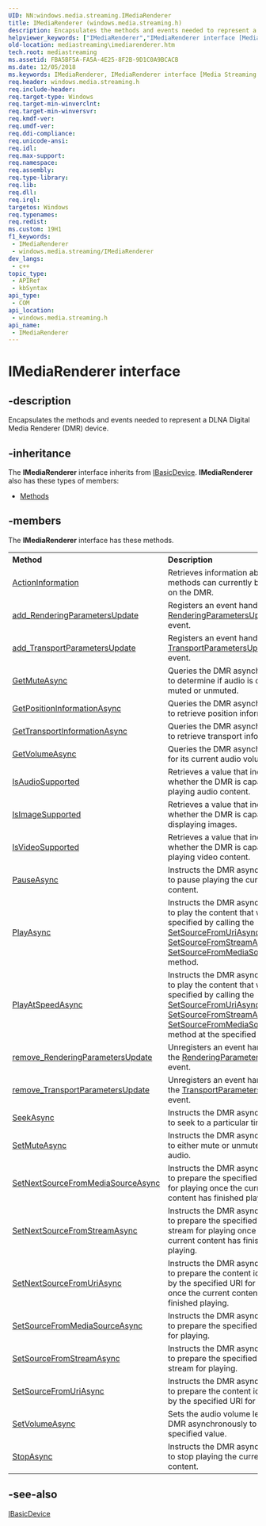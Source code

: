 ```yaml
---
UID: NN:windows.media.streaming.IMediaRenderer
title: IMediaRenderer (windows.media.streaming.h)
description: Encapsulates the methods and events needed to represent a DLNA Digital Media Renderer (DMR) device.
helpviewer_keywords: ["IMediaRenderer","IMediaRenderer interface [Media Streaming API]","IMediaRenderer interface [Media Streaming API]","described","mediastreaming.imediarenderer","windows/IMediaRenderer"]
old-location: mediastreaming\imediarenderer.htm
tech.root: mediastreaming
ms.assetid: FBA5BF5A-FA5A-4E25-8F2B-9D1C0A9BCACB
ms.date: 12/05/2018
ms.keywords: IMediaRenderer, IMediaRenderer interface [Media Streaming API], IMediaRenderer interface [Media Streaming API],described, mediastreaming.imediarenderer, windows/IMediaRenderer
req.header: windows.media.streaming.h
req.include-header: 
req.target-type: Windows
req.target-min-winverclnt: 
req.target-min-winversvr: 
req.kmdf-ver: 
req.umdf-ver: 
req.ddi-compliance: 
req.unicode-ansi: 
req.idl: 
req.max-support: 
req.namespace: 
req.assembly: 
req.type-library: 
req.lib: 
req.dll: 
req.irql: 
targetos: Windows
req.typenames: 
req.redist: 
ms.custom: 19H1
f1_keywords:
 - IMediaRenderer
 - windows.media.streaming/IMediaRenderer
dev_langs:
 - c++
topic_type:
 - APIRef
 - kbSyntax
api_type:
 - COM
api_location:
 - windows.media.streaming.h
api_name:
 - IMediaRenderer
---
```


# IMediaRenderer interface


## -description

Encapsulates the methods and events  needed to represent a DLNA Digital Media Renderer (DMR) device.

## -inheritance

The <b xmlns:loc="http://microsoft.com/wdcml/l10n">IMediaRenderer</b> interface inherits from <a href="/windows/desktop/mediastreaming/ibasicdevice">IBasicDevice</a>. <b>IMediaRenderer</b> also has these types of members:
<ul>
<li><a href="https://docs.microsoft.com/">Methods</a></li>
</ul>

## -members

The <b>IMediaRenderer</b> interface has these methods.
<table class="members" id="memberListMethods">
<tr>
<th align="left" width="37%">Method</th>
<th align="left" width="63%">Description</th>
</tr>
<tr data="declared;">
<td align="left" width="37%">
<a href="/windows/desktop/mediastreaming/imediarenderer-actioninformation">ActionInformation</a>
</td>
<td align="left" width="63%">
Retrieves information about which methods can currently be invoked on the DMR.

</td>
</tr>
<tr data="declared;">
<td align="left" width="37%">
<a href="/previous-versions/windows/desktop/api/windows.media.streaming/nf-windows-media-streaming-imediarenderer-add_renderingparametersupdate">add_RenderingParametersUpdate</a>
</td>
<td align="left" width="63%">
Registers an event handler for the <a href="/windows/desktop/mediastreaming/renderingparametersupdate">RenderingParametersUpdate</a> event.

</td>
</tr>
<tr data="declared;">
<td align="left" width="37%">
<a href="/previous-versions/windows/desktop/api/windows.media.streaming/nf-windows-media-streaming-imediarenderer-add_transportparametersupdate">add_TransportParametersUpdate</a>
</td>
<td align="left" width="63%">
Registers an event handler for the <a href="/windows/desktop/mediastreaming/transportparametersupdate">TransportParametersUpdate</a> event.

</td>
</tr>
<tr data="declared;">
<td align="left" width="37%">
<a href="/previous-versions/windows/desktop/legacy/hh828930(v=vs.85)">GetMuteAsync</a>
</td>
<td align="left" width="63%">
Queries the DMR asynchronously to determine if audio is currently muted or unmuted.

</td>
</tr>
<tr data="declared;">
<td align="left" width="37%">
<a href="/previous-versions/windows/desktop/legacy/hh828931(v=vs.85)">GetPositionInformationAsync</a>
</td>
<td align="left" width="63%">
Queries the DMR asynchronously to retrieve position information.

</td>
</tr>
<tr data="declared;">
<td align="left" width="37%">
<a href="/previous-versions/windows/desktop/legacy/hh828932(v=vs.85)">GetTransportInformationAsync</a>
</td>
<td align="left" width="63%">
Queries the DMR asynchronously to retrieve transport information.

</td>
</tr>
<tr data="declared;">
<td align="left" width="37%">
<a href="/previous-versions/windows/desktop/legacy/hh828933(v=vs.85)">GetVolumeAsync</a>
</td>
<td align="left" width="63%">
Queries the DMR asynchronously for its current audio volume level.

</td>
</tr>
<tr data="declared;">
<td align="left" width="37%">
<a href="/windows/desktop/mediastreaming/imediarenderer-isaudiosupported">IsAudioSupported</a>
</td>
<td align="left" width="63%">
Retrieves a value that indicates whether the DMR is capable of playing audio content.

</td>
</tr>
<tr data="declared;">
<td align="left" width="37%">
<a href="/windows/desktop/mediastreaming/imediarenderer-isimagesupported">IsImageSupported</a>
</td>
<td align="left" width="63%">
Retrieves a value that indicates whether the DMR is capable of displaying images.

</td>
</tr>
<tr data="declared;">
<td align="left" width="37%">
<a href="/windows/desktop/mediastreaming/imediarenderer-isvideosupported">IsVideoSupported</a>
</td>
<td align="left" width="63%">
Retrieves a value that indicates whether the DMR is capable of playing video content.

</td>
</tr>
<tr data="declared;">
<td align="left" width="37%">
<a href="/windows/desktop/mediastreaming/imediarenderer-pauseasync">PauseAsync</a>
</td>
<td align="left" width="63%">
Instructs the DMR asynchronously to pause playing the current content.

</td>
</tr>
<tr data="declared;">
<td align="left" width="37%">
<a href="/previous-versions/windows/desktop/legacy/hh828938(v=vs.85)">PlayAsync</a>
</td>
<td align="left" width="63%">
Instructs the DMR asynchronously to play the content that was specified by calling the <a href="/previous-versions/windows/desktop/legacy/hh828949(v=vs.85)">SetSourceFromUriAsync</a>, <a href="/previous-versions/windows/desktop/legacy/hh828948(v=vs.85)">SetSourceFromStreamAsync</a>, or <a href="/previous-versions/windows/desktop/legacy/hh828947(v=vs.85)">SetSourceFromMediaSourceAsync</a> method.

</td>
</tr>
<tr data="declared;">
<td align="left" width="37%">
<a href="/previous-versions/windows/desktop/legacy/hh828939(v=vs.85)">PlayAtSpeedAsync</a>
</td>
<td align="left" width="63%">
Instructs the DMR asynchronously to play the content that was specified by calling the <a href="/previous-versions/windows/desktop/legacy/hh828949(v=vs.85)">SetSourceFromUriAsync</a>, <a href="/previous-versions/windows/desktop/legacy/hh828948(v=vs.85)">SetSourceFromStreamAsync</a>, or <a href="/previous-versions/windows/desktop/legacy/hh828947(v=vs.85)">SetSourceFromMediaSourceAsync</a> method at the specified rate.

</td>
</tr>
<tr data="declared;">
<td align="left" width="37%">
<a href="/previous-versions/windows/desktop/legacy/hh828940(v=vs.85)">remove_RenderingParametersUpdate</a>
</td>
<td align="left" width="63%">
Unregisters an event handler for the <a href="/windows/desktop/mediastreaming/renderingparametersupdate">RenderingParametersUpdate</a> event.

</td>
</tr>
<tr data="declared;">
<td align="left" width="37%">
<a href="/previous-versions/windows/desktop/legacy/hh828941(v=vs.85)">remove_TransportParametersUpdate</a>
</td>
<td align="left" width="63%">
Unregisters an event handler for the <a href="/windows/desktop/mediastreaming/transportparametersupdate">TransportParametersUpdate</a> event.

</td>
</tr>
<tr data="declared;">
<td align="left" width="37%">
<a href="/previous-versions/windows/desktop/legacy/hh828942(v=vs.85)">SeekAsync</a>
</td>
<td align="left" width="63%">
Instructs the DMR asynchronously to seek to a particular time offset.

</td>
</tr>
<tr data="declared;">
<td align="left" width="37%">
<a href="/previous-versions/windows/desktop/legacy/hh828943(v=vs.85)">SetMuteAsync</a>
</td>
<td align="left" width="63%">
Instructs the DMR asynchronously to either mute or unmute the audio.



</td>
</tr>
<tr data="declared;">
<td align="left" width="37%">
<a href="/previous-versions/windows/desktop/legacy/hh828944(v=vs.85)">SetNextSourceFromMediaSourceAsync</a>
</td>
<td align="left" width="63%">
Instructs the DMR asynchronously to prepare the specified content for playing once the current content has finished playing.

</td>
</tr>
<tr data="declared;">
<td align="left" width="37%">
<a href="/previous-versions/windows/desktop/legacy/hh828945(v=vs.85)">SetNextSourceFromStreamAsync</a>
</td>
<td align="left" width="63%">
Instructs the DMR asynchronously to prepare the specified media stream for playing once the current content has finished playing.

</td>
</tr>
<tr data="declared;">
<td align="left" width="37%">
<a href="/previous-versions/windows/desktop/legacy/hh828946(v=vs.85)">SetNextSourceFromUriAsync</a>
</td>
<td align="left" width="63%">
Instructs the DMR asynchronously to prepare the content identified by the specified URI for playing once the current content has finished playing.

</td>
</tr>
<tr data="declared;">
<td align="left" width="37%">
<a href="/previous-versions/windows/desktop/legacy/hh828947(v=vs.85)">SetSourceFromMediaSourceAsync</a>
</td>
<td align="left" width="63%">
Instructs the DMR asynchronously to prepare the specified content for playing.

</td>
</tr>
<tr data="declared;">
<td align="left" width="37%">
<a href="/previous-versions/windows/desktop/legacy/hh828948(v=vs.85)">SetSourceFromStreamAsync</a>
</td>
<td align="left" width="63%">
Instructs the DMR asynchronously to prepare the specified media stream for playing.

</td>
</tr>
<tr data="declared;">
<td align="left" width="37%">
<a href="/previous-versions/windows/desktop/legacy/hh828949(v=vs.85)">SetSourceFromUriAsync</a>
</td>
<td align="left" width="63%">
Instructs the DMR asynchronously to prepare the content identified by the specified URI for playing.

</td>
</tr>
<tr data="declared;">
<td align="left" width="37%">
<a href="/previous-versions/windows/desktop/legacy/hh828950(v=vs.85)">SetVolumeAsync</a>
</td>
<td align="left" width="63%">
Sets the audio volume level on the DMR asynchronously to the specified value.

</td>
</tr>
<tr data="declared;">
<td align="left" width="37%">
<a href="/windows/desktop/mediastreaming/imediarenderer-stopasync">StopAsync</a>
</td>
<td align="left" width="63%">
Instructs the DMR asynchronously to stop playing the current content.

</td>
</tr>
</table>

## -see-also

<a href="/windows/desktop/mediastreaming/ibasicdevice">IBasicDevice</a>